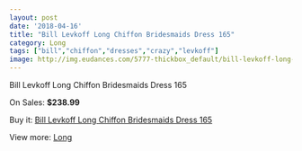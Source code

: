 ```yaml
---
layout: post
date: '2018-04-16'
title: "Bill Levkoff Long Chiffon Bridesmaids Dress 165"
category: Long
tags: ["bill","chiffon","dresses","crazy","levkoff"]
image: http://img.eudances.com/5777-thickbox_default/bill-levkoff-long-chiffon-bridesmaids-dress-165.jpg
---
```

Bill Levkoff Long Chiffon Bridesmaids Dress 165

On Sales: **$238.99**
<a href="https://www.eudances.com/en/long/2018-bill-levkoff-long-chiffon-bridesmaids-dress-165.html"><amp-img layout="responsive" width="600" height="600" src="//img.eudances.com/5777-thickbox_default/bill-levkoff-long-chiffon-bridesmaids-dress-165.jpg" alt="Bill Levkoff Long Chiffon Bridesmaids Dress 165 0" /></a>

Buy it: [Bill Levkoff Long Chiffon Bridesmaids Dress 165](https://www.eudances.com/en/long/2018-bill-levkoff-long-chiffon-bridesmaids-dress-165.html "Bill Levkoff Long Chiffon Bridesmaids Dress 165")

View more: [Long](https://www.eudances.com/en/21-long "Long")